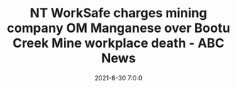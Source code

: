---
"title": "NT WorkSafe charges mining company OM Manganese over Bootu Creek Mine workplace death - ABC News"
"date": "2021-8-30 7:0:0"
"feed_name": "GOOGLENEWSMINING"
"feed_website": "https://news.google.com/search?q=mining%2Bincident&hl=en-US&gl=US&ceid=US:en"
"feed_rss": "https://news.google.com/rss/search?q=mining%2Bincident&hl=en-US&gl=US&ceid=US:en"
"link": "https://www.abc.net.au/news/2021-08-31/nt-worksafe-charges-om-maganese-over-bootu-creek-mine-death/100420976"
"file": "_posts/2021-1-1-832b61f05da2bfdf6efcc2ee982bd134ce84df40.md"
"accident": "0"
"drilling": "0"
"dead": "0"
"injured": "0"
---